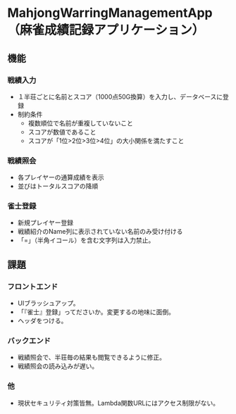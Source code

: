 # MahjongWarringManagementApp（麻雀成績記録アプリケーション）

## 機能

### 戦績入力

- １半荘ごとに名前とスコア（1000点50G換算）を入力し、データベースに登録
- 制約条件
  - 複数順位で名前が重複していないこと
  - スコアが数値であること
  - スコアが「1位>2位>3位>4位」の大小関係を満たすこと

### 戦績照会

- 各プレイヤーの通算成績を表示
- 並びはトータルスコアの降順

### 雀士登録

- 新規プレイヤー登録
- 戦績紹介のName列に表示されていない名前のみ受け付ける
- 「=」（半角イコール）を含む文字列は入力禁止。

## 課題

### フロントエンド

- UIブラッシュアップ。
- 「『雀士』登録」ってださいか。変更するの地味に面倒。
- ヘッダをつける。

### バックエンド

- 戦績照会で、半荘毎の結果も閲覧できるように修正。
- 戦績照会の読み込みが遅い。

### 他

- 現状セキュリティ対策皆無。Lambda関数URLにはアクセス制限がない。
